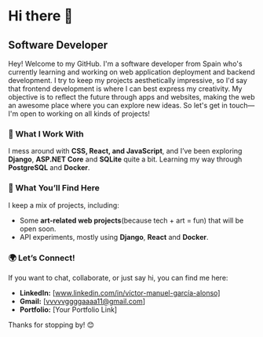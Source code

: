 # Hi there 👋

## Software Developer

Hey! Welcome to my GitHub. I'm a software developer from Spain who's currently learning and working on web application deployment and backend development. I try to keep my projects aesthetically impressive, so I'd say that frontend development is where I can best express my creativity. My objective is to reflect the future through apps and websites, making the web an awesome place where you can explore new ideas. So let's get in touch—I'm open to working on all kinds of projects! 

### 🔧 What I Work With
I mess around with **CSS, React, and JavaScript**, and I’ve been exploring **Django**, **ASP.NET Core** and **SQLite** quite a bit. Learning my way through **PostgreSQL** and **Docker**.

### 📌 What You’ll Find Here
I keep a mix of projects, including:
- Some **art-related web projects**(because tech + art = fun) that will be open soon.
- API experiments, mostly using **Django**, **React** and **Docker**.


### 🌍 Let’s Connect!
If you want to chat, collaborate, or just say hi, you can find me here:
- **LinkedIn:** [www.linkedin.com/in/víctor-manuel-garcía-alonso]
- **Gmail:** [vvvvvggggaaaa11@gmail.com]
- **Portfolio:** [Your Portfolio Link]
 
Thanks for stopping by! 😊

